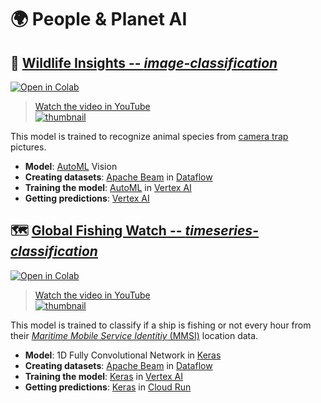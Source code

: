 # 🌍 People & Planet AI

## 🦏 [Wildlife Insights -- _image-classification_](image-classification)

[![Open in Colab](https://colab.research.google.com/assets/colab-badge.svg)](https://colab.research.google.com/github/GoogleCloudPlatform/python-docs-samples/blob/main/people-and-planet-ai/image-classification/README.ipynb)

> [Watch the video in YouTube<br> ![thumbnail](http://img.youtube.com/vi/hUzODH3uGg0/0.jpg)](https://youtu.be/hUzODH3uGg0)

This model is trained to recognize animal species from
[camera trap](https://en.wikipedia.org/wiki/Camera_trap)
pictures.

* **Model**: [AutoML] Vision
* **Creating datasets**: [Apache Beam] in [Dataflow]
* **Training the model**: [AutoML] in [Vertex AI]
* **Getting predictions**: [Vertex AI]

[Apache Beam]: https://beam.apache.org
[Dataflow]: https://cloud.google.com/dataflow
[AutoML]: https://cloud.google.com/vertex-ai/docs/beginner/beginners-guide
[Vertex AI]: https://cloud.google.com/vertex-ai

## 🗺 [Global Fishing Watch -- _timeseries-classification_](timeseries-classification)

[![Open in Colab](https://colab.research.google.com/assets/colab-badge.svg)](https://colab.research.google.com/github/GoogleCloudPlatform/python-docs-samples/blob/main/people-and-planet-ai/timeseries-classification/README.ipynb)

> [Watch the video in YouTube<br> ![thumbnail](http://img.youtube.com/vi/LnEhSVEJUuY/0.jpg)](https://youtu.be/LnEhSVEJUuY)

This model is trained to classify if a ship is fishing or not every hour from their
[_Maritime Mobile Service Identitiy_ (MMSI)](https://en.wikipedia.org/wiki/Maritime_Mobile_Service_Identity)
location data.

* **Model**: 1D Fully Convolutional Network in [Keras]
* **Creating datasets**: [Apache Beam] in [Dataflow]
* **Training the model**: [Keras] in [Vertex AI]
* **Getting predictions**: [Keras] in [Cloud Run]

[Apache Beam]: https://beam.apache.org
[Cloud Run]: https://cloud.google.com/run
[Dataflow]: https://cloud.google.com/dataflow
[Keras]: https://keras.io
[Vertex AI]: https://cloud.google.com/vertex-ai
